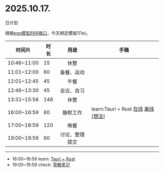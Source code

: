 # 2025.10.17.
日计划

根据[ego模型时间接口](https://gitee.com/hyg/blog/blob/master/timeflow.md)，今天绑定模版1(1e)。

| 时间片 | 时长 | 用途 | 手稿 |
| --- | --- | :---: | --- |
| 10:46~11:00 | 15 | 休整 |  |
| 11:01~12:00 | 60 | 备餐、运动 |  |
| 12:01~12:45 | 45 | 午餐 |  |
| 12:46~13:30 | 45 | 会议、自习 |  |
| 13:31~15:58 | 148 | 休整 |  |
| 16:00~16:59 | 60 | 静默工作 | learn:Tauri + Rust [在线](http://simp.ly/p/4QDThK) [离线](../../draft/2025/20251017160000.md) <a href="mailto:huangyg@mars22.com?subject=关于2025.10.17.[learn:Tauri + Rust]任务&body=日期: 20251017%0D%0A序号: 5%0D%0A手稿:../../draft/2025/20251017160000.md%0D%0A---请勿修改邮件主题及以上内容 从下一行开始写您的想法---%0D%0A">[想法]</a> |
| 17:00~18:59 | 120 | 晚餐 |  |
| 19:00~19:59 | 60 | 讨论、整理提交 |  |

---

- 16:00~16:59	learn: [Tauri + Rust](../../draft/2025/20251017.01.md)
- 19:00~19:59	check: [零散笔记](../../draft/2025/20251017.02.md)
